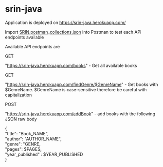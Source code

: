 # srin-java

Application is deployed on https://srin-java.herokuapp.com/

Import [SRIN.postman_collections.json](https://github.com/Marvinwidjaja/srin-java/blob/master/SRIN.postman_collection.json) into Postman to test each API endpoints available


Available API endpoints are 


GET

"https://srin-java.herokuapp.com/books" - Get all available books

GET 

"https://srin-java.herokuapp.com/findGenre/$GenreName" - Get books with $GenreName. $GenreName is case-sensitive therefore be careful with capitalization

POST

"https://srin-java.herokuapp.com/addBook" - add books with the following JSON raw body

{</br>
     "title": "Book_NAME",</br>
     "author": "AUTHOR_NAME",</br>
     "genre": "GENRE, </br>
    "pages": $PAGES,</br>
   "year_published" : $YEAR_PUBLISHED</br>
}
